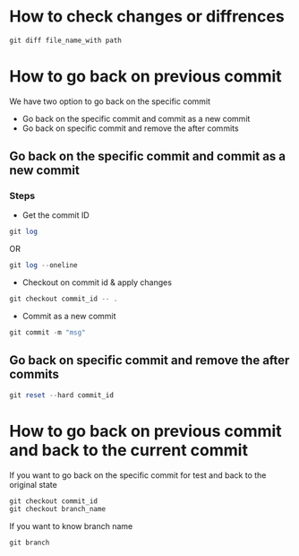 # How to check changes or diffrences
``` php
git diff file_name_with path
```

# How to go back on previous commit

We have two option to go back on the  specific commit
- Go back on the specific commit and commit as a new commit
- Go back on specific commit and remove the after commits

## Go back on the specific commit and commit as a new commit

### Steps
- Get the commit ID 

``` php
git log
```
OR
``` php
git log --oneline
```
- Checkout on commit id & apply changes
``` php
git checkout commit_id -- .
```
- Commit as a new commit
``` php
git commit -m "msg"
```
## Go back on specific commit and remove the after commits
``` php
git reset --hard commit_id
```

# How to go back on previous commit and back to the current commit

If you want to go back on the specific commit for test and back to the original state
``` php
git checkout commit_id
git checkout branch_name
```
If you want to know branch name
``` php
git branch
```

